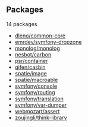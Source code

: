 Packages
--------------

14 packages

 + [dleno/common-core](https://packagist.org/packages/dleno/common-core)
 + [emrdev/symfony-dropzone](https://packagist.org/packages/emrdev/symfony-dropzone)
 + [monolog/monolog](https://packagist.org/packages/monolog/monolog)
 + [nesbot/carbon](https://packagist.org/packages/nesbot/carbon)
 + [psr/container](https://packagist.org/packages/psr/container)
 + [qifen/casbin](https://packagist.org/packages/qifen/casbin)
 + [spatie/image](https://packagist.org/packages/spatie/image)
 + [spatie/macroable](https://packagist.org/packages/spatie/macroable)
 + [symfony/console](https://packagist.org/packages/symfony/console)
 + [symfony/routing](https://packagist.org/packages/symfony/routing)
 + [symfony/translation](https://packagist.org/packages/symfony/translation)
 + [symfony/var-dumper](https://packagist.org/packages/symfony/var-dumper)
 + [webmozart/assert](https://packagist.org/packages/webmozart/assert)
 + [zoujingli/think-library](https://packagist.org/packages/zoujingli/think-library)